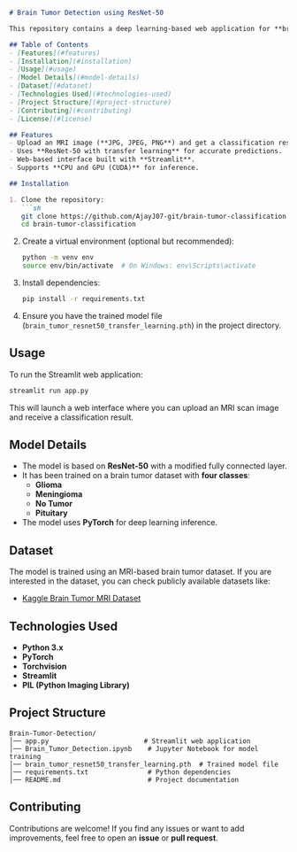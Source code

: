 ```md
# Brain Tumor Detection using ResNet-50

This repository contains a deep learning-based web application for **brain tumor classification** using a **ResNet-50** model. The model classifies MRI images into four categories: **Glioma, Meningioma, No Tumor, and Pituitary**.

## Table of Contents
- [Features](#features)
- [Installation](#installation)
- [Usage](#usage)
- [Model Details](#model-details)
- [Dataset](#dataset)
- [Technologies Used](#technologies-used)
- [Project Structure](#project-structure)
- [Contributing](#contributing)
- [License](#license)

## Features
- Upload an MRI image (**JPG, JPEG, PNG**) and get a classification result.
- Uses **ResNet-50 with transfer learning** for accurate predictions.
- Web-based interface built with **Streamlit**.
- Supports **CPU and GPU (CUDA)** for inference.

## Installation

1. Clone the repository:
   ```sh
   git clone https://github.com/AjayJ07-git/brain-tumor-classification.git
   cd brain-tumor-classification
   ```

2. Create a virtual environment (optional but recommended):
   ```sh
   python -m venv env
   source env/bin/activate  # On Windows: env\Scripts\activate
   ```

3. Install dependencies:
   ```sh
   pip install -r requirements.txt
   ```

4. Ensure you have the trained model file (`brain_tumor_resnet50_transfer_learning.pth`) in the project directory.

## Usage

To run the Streamlit web application:
```sh
streamlit run app.py
```
This will launch a web interface where you can upload an MRI scan image and receive a classification result.

## Model Details
- The model is based on **ResNet-50** with a modified fully connected layer.
- It has been trained on a brain tumor dataset with **four classes**:
  - **Glioma**
  - **Meningioma**
  - **No Tumor**
  - **Pituitary**
- The model uses **PyTorch** for deep learning inference.

## Dataset
The model is trained using an MRI-based brain tumor dataset. If you are interested in the dataset, you can check publicly available datasets like:
- [Kaggle Brain Tumor MRI Dataset](https://www.kaggle.com/datasets/masoudnickparvar/brain-tumor-mri-dataset)

## Technologies Used
- **Python 3.x**
- **PyTorch**
- **Torchvision**
- **Streamlit**
- **PIL (Python Imaging Library)**

## Project Structure
```
Brain-Tumor-Detection/
│── app.py                        # Streamlit web application
│── Brain_Tumor_Detection.ipynb    # Jupyter Notebook for model training
│── brain_tumor_resnet50_transfer_learning.pth  # Trained model file
│── requirements.txt               # Python dependencies
│── README.md                      # Project documentation
```

## Contributing
Contributions are welcome! If you find any issues or want to add improvements, feel free to open an **issue** or **pull request**.

